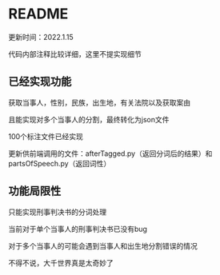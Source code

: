 # README

更新时间：2022.1.15

代码内部注释比较详细，这里不提实现细节

## 已经实现功能

获取当事人，性别，民族，出生地，有关法院以及获取案由

且能实现对多个当事人的分割，最终转化为json文件

100个标注文件已经实现

更新供前端调用的文件：afterTagged.py（返回分词后的结果）和partsOfSpeech.py（返回词性）

## 功能局限性

只能实现刑事判决书的分词处理

当前对于单个当事人的刑事判决书已没有bug

对于多个当事人的可能会遇到当事人和出生地分割错误的情况

不得不说，大千世界真是太奇妙了
